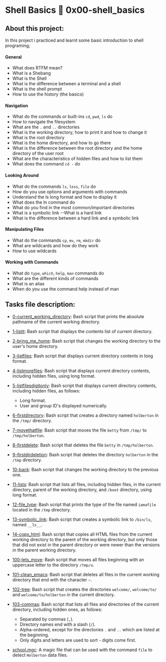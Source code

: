 # Shell Basics :page_with_curl: 0x00-shell_basics
## About this project:
In this project i practiced and learnt some basic introduction to shell programing;
#### General
- What does RTFM mean?
- What is a Shebang
- What is the Shell
- What is the difference between a terminal and a shell
- What is the shell prompt
- How to use the history (the basics)
#### Navigation
- What do the commands or built-ins `cd`, `pwd`, `ls` do
- How to navigate the filesystem
- What are the `.` and `..` directories
- What is the working directory, how to print it and how to change it
- What is the root directory
- What is the home directory, and how to go there
- What is the difference between the root directory and the home directory of the user root
- What are the characteristics of hidden files and how to list them
- What does the command `cd -` do
#### Looking Around
- What do the commands `ls`, `less`, `file` do
- How do you use options and arguments with commands
- Understand the ls long format and how to display it
- What does the ln command do
- What do you find in the most common/important directories
- What is a symbolic link
--What is a hard link
- What is the difference between a hard link and a symbolic link
#### Manipulating Files
- What do the commands `cp`, `mv`, `rm`, `mkdir` do
- What are wildcards and how do they work
- How to use wildcards
#### Working with Commands
- What do `type`, `which`, `help`, `man` commands do
- What are the different kinds of commands
- What is an alias
- When do you use the command help instead of man
## Tasks file description:
  * [0-current_working_directory](./0-current_working_directory): Bash script that
  prints the absolute pathname of the current working directory.

  * [1-listit](./1-listit): Bash script that displays the contents list of current directory.

  * [2-bring_me_home](./2-bring_me_home): Bash script that changes the working directory to the
  user's home directory.

  * [3-listfiles](./3-listfiles): Bash script that displays current directory contents in
  long format.

  * [4-listmorefiles](./4-listmorefiles): Bash script that displays current directory contents,
  including hidden files, using long format.

  * [5-listfilesdigitonly](./5-listfilesdigitonly): Bash script that displays current directory
  contents, including hidden files, as follows:
    * Long format.
    * User and group ID's displayed numerically.
    
  * [6-firstdirectory](./6-firstdirectory): Bash script that creates a directory named `holberton`
  in the `/tmp/` directory.

  * [7-movethatfile](./7-movethatfile): Bash script that moves the file `betty` from `/tmp/` to
  `/tmp/holberton`.
  
  * [8-firstdelete](./8-firstdelete): Bash script that deletes the file `betty` in `/tmp/holberton`.

  * [9-firstdirdeletion](./9-firstdirdeletion): Bash script that deletes the directory `holberton`
  in the `/tmp` directory.

  * [10-back](./10-back): Bash script that changes the working directory to the previous one.

  * [11-lists](./11-lists): Bash script that lists all files, including hidden files, in the
  current directory, parent of the working directory, and `/boot` directory, using long format.

  * [12-file_type](./12-file_type): Bash script that prints the type of the file named
  `iamafile` located in the `/tmp` directory.

  * [13-symbolic_link](./13-symbolic_link): Bash script that creates a symbolic link to `/bin/ls`,
  named `__ls__`.

  * [14-copy_html](./14-copy_html): Bash script that copies all HTML files from the current
  working directory to the parent of the working directory, but only those that
  did not exist in the parent directory or were newer than the versions in the parent working directory.

  * [100-lets_move](./100-lets_move): Bash script that moves all files beginning with an uppercase
  letter to the directory `/tmp/u`.

  * [101-clean_emacs](./101-clean_emacs): Bash script that deletes all files in the current working
  directory that end with the character `~`.

  * [102-tree](./102-tree): Bash script that creates the directories `welcome/`,
  `welcome/to/` and `welcome/to/holberton` in the current directory.

  * [103-commas](./103-commas): Bash script that lists all files and directories of the current
  directory, including hidden ones, as follows:
    * Separated by commas (`,`).
    * Directory names end with a slash (`/`).
    * Alpha-ordered, except for the directories `.` and `..` which are listed at the beginning.
    * Only digits and letters are used to sort - digits come first.

  * [school.mgc](./school.mgc): A magic file that can be used with the command `file` to
  detect `Holberton` data files.

